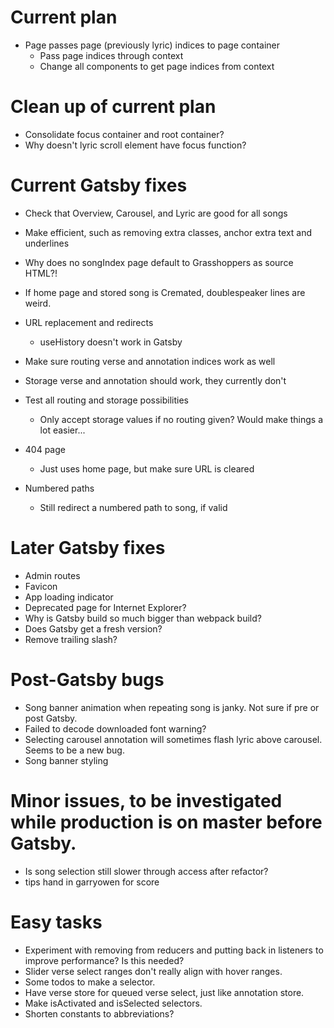 # Current plan
* Page passes page (previously lyric) indices to page container
    * Pass page indices through context
    * Change all components to get page indices from context

# Clean up of current plan
* Consolidate focus container and root container?
* Why doesn't lyric scroll element have focus function?

# Current Gatsby fixes
* Check that Overview, Carousel, and Lyric are good for all songs
* Make efficient, such as removing extra classes, anchor extra text and underlines
* Why does no songIndex page default to Grasshoppers as source HTML?!
* If home page and stored song is Cremated, doublespeaker lines are weird.

* URL replacement and redirects
    * useHistory doesn't work in Gatsby
* Make sure routing verse and annotation indices work as well
* Storage verse and annotation should work, they currently don't
* Test all routing and storage possibilities
    * Only accept storage values if no routing given? Would make things a lot easier...
* 404 page
    * Just uses home page, but make sure URL is cleared
* Numbered paths
    * Still redirect a numbered path to song, if valid

# Later Gatsby fixes
* Admin routes
* Favicon
* App loading indicator
* Deprecated page for Internet Explorer?
* Why is Gatsby build so much bigger than webpack build?
* Does Gatsby get a fresh version?
* Remove trailing slash?

# Post-Gatsby bugs
* Song banner animation when repeating song is janky. Not sure if pre or post Gatsby.
* Failed to decode downloaded font warning?
* Selecting carousel annotation will sometimes flash lyric above carousel. Seems to be a new bug.
* Song banner styling

# Minor issues, to be investigated while production is on master before Gatsby.
* Is song selection still slower through access after refactor?
* tips hand in garryowen for score

# Easy tasks
* Experiment with removing from reducers and putting back in listeners to improve performance? Is this needed?
* Slider verse select ranges don't really align with hover ranges.
* Some todos to make a selector.
* Have verse store for queued verse select, just like annotation store.
* Make isActivated and isSelected selectors.
* Shorten constants to abbreviations?
